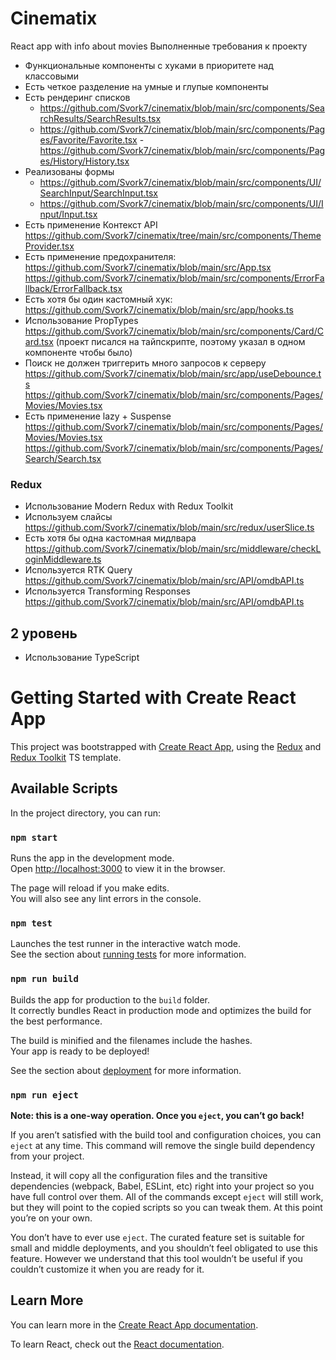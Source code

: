# Cinematix

React app with info about movies
Выполненные требования к проекту

- Функциональные компоненты c хуками в приоритете над классовыми
- Есть четкое разделение на умные и глупые компоненты
- Есть рендеринг списков
  - https://github.com/Svork7/cinematix/blob/main/src/components/SearchResults/SearchResults.tsx
  - https://github.com/Svork7/cinematix/blob/main/src/components/Pages/Favorite/Favorite.tsx - https://github.com/Svork7/cinematix/blob/main/src/components/Pages/History/History.tsx
- Реализованы формы
  - https://github.com/Svork7/cinematix/blob/main/src/components/UI/SearchInput/SearchInput.tsx
  - https://github.com/Svork7/cinematix/blob/main/src/components/UI/Input/Input.tsx
- Есть применение Контекст API https://github.com/Svork7/cinematix/tree/main/src/components/ThemeProvider.tsx
- Есть применение предохранителя:
  https://github.com/Svork7/cinematix/blob/main/src/App.tsx
  https://github.com/Svork7/cinematix/blob/main/src/components/ErrorFallback/ErrorFallback.tsx
- Есть хотя бы один кастомный хук: https://github.com/Svork7/cinematix/blob/main/src/app/hooks.ts
- Использование PropTypes https://github.com/Svork7/cinematix/blob/main/src/components/Card/Card.tsx (проект писался на тайпскрипте, поэтому указал в одном компоненте чтобы было)
- Поиск не должен триггерить много запросов к серверу
  https://github.com/Svork7/cinematix/blob/main/src/app/useDebounce.ts
  https://github.com/Svork7/cinematix/blob/main/src/components/Pages/Movies/Movies.tsx
- Есть применение lazy + Suspense
  https://github.com/Svork7/cinematix/blob/main/src/components/Pages/Movies/Movies.tsx
  https://github.com/Svork7/cinematix/blob/main/src/components/Pages/Search/Search.tsx

### Redux

- Использование Modern Redux with Redux Toolkit
- Используем слайсы https://github.com/Svork7/cinematix/blob/main/src/redux/userSlice.ts
- Есть хотя бы одна кастомная мидлвара https://github.com/Svork7/cinematix/blob/main/src/middleware/checkLoginMiddleware.ts
- Используется RTK Query https://github.com/Svork7/cinematix/blob/main/src/API/omdbAPI.ts
- Используется Transforming Responses https://github.com/Svork7/cinematix/blob/main/src/API/omdbAPI.ts

## 2 уровень

- Использование TypeScript

# Getting Started with Create React App

This project was bootstrapped with [Create React App](https://github.com/facebook/create-react-app), using the [Redux](https://redux.js.org/) and [Redux Toolkit](https://redux-toolkit.js.org/) TS template.

## Available Scripts

In the project directory, you can run:

### `npm start`

Runs the app in the development mode.\
Open [http://localhost:3000](http://localhost:3000) to view it in the browser.

The page will reload if you make edits.\
You will also see any lint errors in the console.

### `npm test`

Launches the test runner in the interactive watch mode.\
See the section about [running tests](https://facebook.github.io/create-react-app/docs/running-tests) for more information.

### `npm run build`

Builds the app for production to the `build` folder.\
It correctly bundles React in production mode and optimizes the build for the best performance.

The build is minified and the filenames include the hashes.\
Your app is ready to be deployed!

See the section about [deployment](https://facebook.github.io/create-react-app/docs/deployment) for more information.

### `npm run eject`

**Note: this is a one-way operation. Once you `eject`, you can’t go back!**

If you aren’t satisfied with the build tool and configuration choices, you can `eject` at any time. This command will remove the single build dependency from your project.

Instead, it will copy all the configuration files and the transitive dependencies (webpack, Babel, ESLint, etc) right into your project so you have full control over them. All of the commands except `eject` will still work, but they will point to the copied scripts so you can tweak them. At this point you’re on your own.

You don’t have to ever use `eject`. The curated feature set is suitable for small and middle deployments, and you shouldn’t feel obligated to use this feature. However we understand that this tool wouldn’t be useful if you couldn’t customize it when you are ready for it.

## Learn More

You can learn more in the [Create React App documentation](https://facebook.github.io/create-react-app/docs/getting-started).

To learn React, check out the [React documentation](https://reactjs.org/).
